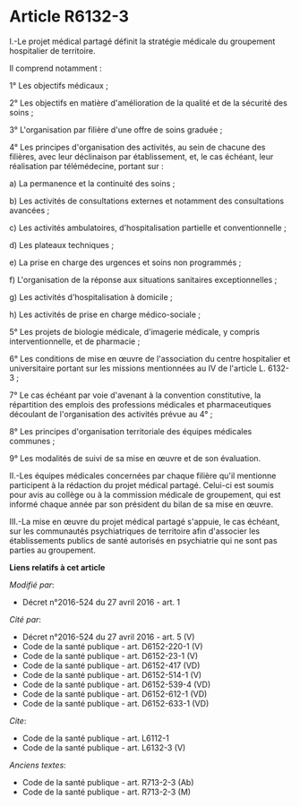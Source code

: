 # Article R6132-3

I.-Le projet médical partagé définit la stratégie médicale du groupement hospitalier de territoire. 

Il comprend notamment : 

1° Les objectifs médicaux ; 

2° Les objectifs en matière d'amélioration de la qualité et de la sécurité des soins ; 

3° L'organisation par filière d'une offre de soins graduée ; 

4° Les principes d'organisation des activités, au sein de chacune des filières, avec leur déclinaison par établissement, et,
le cas échéant, leur réalisation par télémédecine, portant sur : 

a) La permanence et la continuité des soins ; 

b) Les activités de consultations externes et notamment des consultations avancées ; 

c) Les activités ambulatoires, d'hospitalisation partielle et conventionnelle ; 

d) Les plateaux techniques ; 

e) La prise en charge des urgences et soins non programmés ; 

f) L'organisation de la réponse aux situations sanitaires exceptionnelles ; 

g) Les activités d'hospitalisation à domicile ; 

h) Les activités de prise en charge médico-sociale ; 

5° Les projets de biologie médicale, d'imagerie médicale, y compris interventionnelle, et de pharmacie ; 

6° Les conditions de mise en œuvre de l'association du centre hospitalier et universitaire portant sur les missions
mentionnées au IV de l'article L. 6132-3 ; 

7° Le cas échéant par voie d'avenant à la convention constitutive, la répartition des emplois des professions médicales et
pharmaceutiques découlant de l'organisation des activités prévue au 4° ; 

8° Les principes d'organisation territoriale des équipes médicales communes ; 

9° Les modalités de suivi de sa mise en œuvre et de son évaluation. 

II.-Les équipes médicales concernées par chaque filière qu'il mentionne participent à la rédaction du projet médical partagé.
Celui-ci est soumis pour avis au collège ou à la commission médicale de groupement, qui est informé chaque année par son
président du bilan de sa mise en œuvre. 

III.-La mise en œuvre du projet médical partagé s'appuie, le cas échéant, sur les communautés psychiatriques de territoire
afin d'associer les établissements publics de santé autorisés en psychiatrie qui ne sont pas parties au groupement.

**Liens relatifs à cet article**

_Modifié par_:

  - Décret n°2016-524 du 27 avril 2016 - art. 1

_Cité par_:

  - Décret n°2016-524 du 27 avril 2016 - art. 5 (V)
  - Code de la santé publique - art. D6152-220-1 (V)
  - Code de la santé publique - art. D6152-23-1 (V)
  - Code de la santé publique - art. D6152-417 (VD)
  - Code de la santé publique - art. D6152-514-1 (V)
  - Code de la santé publique - art. D6152-539-4 (VD)
  - Code de la santé publique - art. D6152-612-1 (VD)
  - Code de la santé publique - art. D6152-633-1 (VD)

_Cite_:

  - Code de la santé publique - art. L6112-1
  - Code de la santé publique - art. L6132-3 (V)

_Anciens textes_:

  - Code de la santé publique - art. R713-2-3 (Ab)
  - Code de la santé publique - art. R713-2-3 (M)
